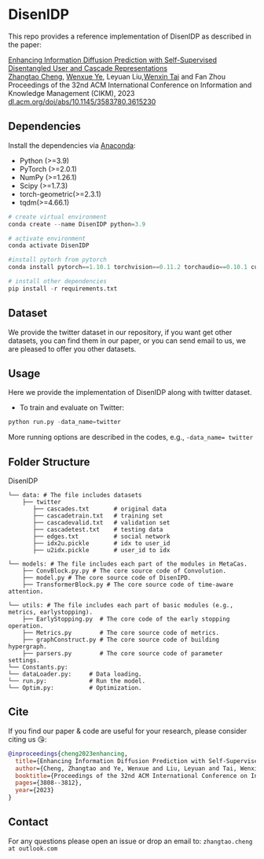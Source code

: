 # DisenIDP

This repo provides a reference implementation of DisenIDP as described in the paper:

[Enhancing Information Diffusion Prediction with Self-Supervised Disentangled User and Cascade Representations](https://scholar.google.com.hk/citations?view_op=view_citation&hl=zh-CN&user=CU28LO0AAAAJ&citation_for_view=CU28LO0AAAAJ:IWHjjKOFINEC)  
[Zhangtao Cheng](https://github.com/CZ-TAO12), [Wenxue Ye](https://github.com/Yewx0310), Leyuan Liu,[Wenxin Tai](https://github.com/judiebig) and Fan Zhou  
Proceedings of the 32nd ACM International Conference on Information and Knowledge Management (CIKM), 2023  
[dl.acm.org/doi/abs/10.1145/3583780.3615230](https://dl.acm.org/doi/abs/10.1145/3583780.3615230)

## Dependencies
Install the dependencies via [Anaconda](https://www.anaconda.com/):
+ Python (>=3.9)
+ PyTorch (>=2.0.1)
+ NumPy (>=1.26.1)
+ Scipy (>=1.7.3)
+ torch-geometric(>=2.3.1)
+ tqdm(>=4.66.1)

```python
# create virtual environment
conda create --name DisenIDP python=3.9

# activate environment
conda activate DisenIDP

#install pytorh from pytorch
conda install pytorch==1.10.1 torchvision==0.11.2 torchaudio==0.10.1 cudatoolkit=10.2 -c pytorch

# install other dependencies
pip install -r requirements.txt
```

## Dataset

We provide the twitter dataset in our repository, if you want get other datasets, you can find them in our paper, or you can send email to us, we are pleased to offer you other datasets.

## Usage

Here we provide the implementation of DisenIDP along with twitter dataset.

+ To train and evaluate on Twitter:
```python
python run.py -data_name=twitter
```
More running options are described in the codes, e.g., `-data_name= twitter`

## Folder Structure

DisenIDP
```
└── data: # The file includes datasets
    ├── twitter
       ├── cascades.txt       # original data
       ├── cascadetrain.txt   # training set
       ├── cascadevalid.txt   # validation set
       ├── cascadetest.txt    # testing data
       ├── edges.txt          # social network
       ├── idx2u.pickle       # idx to user_id
       ├── u2idx.pickle       # user_id to idx
       
└── models: # The file includes each part of the modules in MetaCas.
    ├── ConvBlock.py.py # The core source code of Convolution.
    ├── model.py # The core source code of DisenIPD.
    ├── TransformerBlock.py # The core source code of time-aware attention.

└── utils: # The file includes each part of basic modules (e.g., metrics, earlystopping).
    ├── EarlyStopping.py  # The core code of the early stopping operation.
    ├── Metrics.py        # The core source code of metrics.
    ├── graphConstruct.py # The core source code of building hypergraph.
    ├── parsers.py        # The core source code of parameter settings. 
└── Constants.py:    
└── dataLoader.py:     # Data loading.
└── run.py:            # Run the model.
└── Optim.py:          # Optimization.

```

## Cite

If you find our paper & code are useful for your research, please consider citing us 😘:

```bibtex
@inproceedings{cheng2023enhancing,
  title={Enhancing Information Diffusion Prediction with Self-Supervised Disentangled User and Cascade Representations},
  author={Cheng, Zhangtao and Ye, Wenxue and Liu, Leyuan and Tai, Wenxin and Zhou, Fan},
  booktitle={Proceedings of the 32nd ACM International Conference on Information and Knowledge Management},
  pages={3808--3812},
  year={2023}
}
```

## Contact

For any questions please open an issue or drop an email to: `zhangtao.cheng at outlook.com`